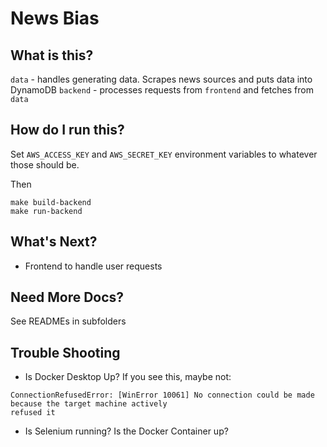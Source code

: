 # News Bias 

## What is this? 
`data` - handles generating data. Scrapes news sources and puts data into DynamoDB
`backend` - processes requests from `frontend` and fetches from `data`

## How do I run this? 
Set `AWS_ACCESS_KEY` and `AWS_SECRET_KEY` environment variables to whatever those should be. 

Then 
```
make build-backend
make run-backend
```

## What's Next?
- Frontend to handle user requests

## Need More Docs? 
See READMEs in subfolders


## Trouble Shooting
- Is Docker Desktop Up? If you see this, maybe not:
```
ConnectionRefusedError: [WinError 10061] No connection could be made because the target machine actively
refused it
```
- Is Selenium running? Is the Docker Container up? 